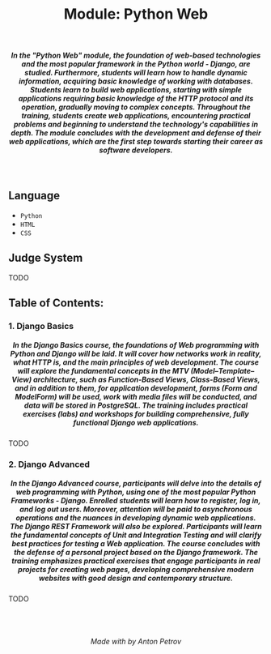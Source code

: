 <h1 align="center">
Module: Python Web
</h1>

<br/>

<h5 align="center">
In the "Python Web" module, the foundation of web-based technologies and the most popular framework in the Python world - Django, are studied. Furthermore, students will learn how to handle dynamic information, acquiring basic knowledge of working with databases. Students learn to build web applications, starting with simple applications requiring basic knowledge of the HTTP protocol and its operation, gradually moving to complex concepts. Throughout the training, students create web applications, encountering practical problems and beginning to understand the technology's capabilities in depth. The module concludes with the development and defense of their web applications, which are the first step towards starting their career as software developers.
</h5>

<br/>

## Language

- `Python`
- `HTML`
- `CSS`

## Judge System

TODO

## Table of Contents:

### 1. Django Basics

<h5 align="center">
In the Django Basics course, the foundations of Web programming with Python and Django will be laid. It will cover how networks work in reality, what HTTP is, and the main principles of web development. The course will explore the fundamental concepts in the MTV (Model–Template–View) architecture, such as Function-Based Views, Class-Based Views, and in addition to them, for application development, forms (Form and ModelForm) will be used, work with media files will be conducted, and data will be stored in PostgreSQL.
The training includes practical exercises (labs) and workshops for building comprehensive, fully functional Django web applications.
</h5>

TODO

### 2. Django Advanced

<h5 align="center">
In the Django Advanced course, participants will delve into the details of web programming with Python, using one of the most popular Python Frameworks - Django. Enrolled students will learn how to register, log in, and log out users. Moreover, attention will be paid to asynchronous operations and the nuances in developing dynamic web applications. The Django REST Framework will also be explored. Participants will learn the fundamental concepts of Unit and Integration Testing and will clarify best practices for testing a Web application. The course concludes with the defense of a personal project based on the Django framework. The training emphasizes practical exercises that engage participants in real projects for creating web pages, developing comprehensive modern websites with good design and contemporary structure.  
</h5>

TODO

<br/>
<br/>

<h6 align="center"> Made with by Anton Petrov </h6>
